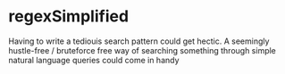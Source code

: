 # regexSimplified
Having to write a tediouis search pattern could get hectic. A seemingly hustle-free / bruteforce free way of searching something through simple natural language queries could come in handy
